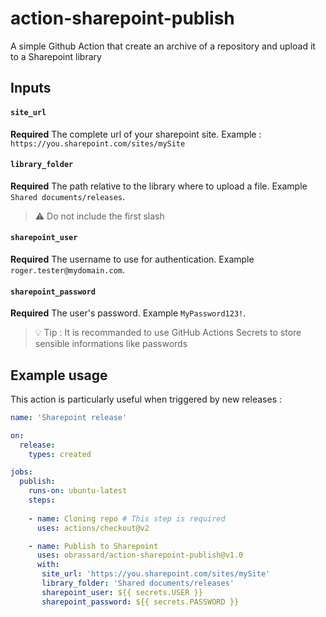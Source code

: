 # action-sharepoint-publish
A simple Github Action that create an archive of a repository and upload it to a Sharepoint library

## Inputs

#### `site_url`

**Required** The complete url of your sharepoint site. Example : `https://you.sharepoint.com/sites/mySite`

#### `library_folder`

**Required** The path relative to the library where to upload a file. Example `Shared documents/releases`.

> :warning: Do not include the first slash

#### `sharepoint_user`

**Required** The username to use for authentication. Example `roger.tester@mydomain.com`.

#### `sharepoint_password`

**Required** The user's password. Example `MyPassword123!`. 

> :bulb: Tip : It is recommanded to use GitHub Actions Secrets to store sensible informations like passwords

## Example usage 

This action is particularly useful when triggered by new releases :

```yml
name: 'Sharepoint release'

on:
  release:
    types: created

jobs:
  publish:
    runs-on: ubuntu-latest
    steps:
    
    - name: Cloning repo # This step is required
      uses: actions/checkout@v2

    - name: Publish to Sharepoint
      uses: obrassard/action-sharepoint-publish@v1.0
      with:
       site_url: 'https://you.sharepoint.com/sites/mySite'
       library_folder: 'Shared documents/releases'
       sharepoint_user: ${{ secrets.USER }}
       sharepoint_password: ${{ secrets.PASSWORD }}
```

